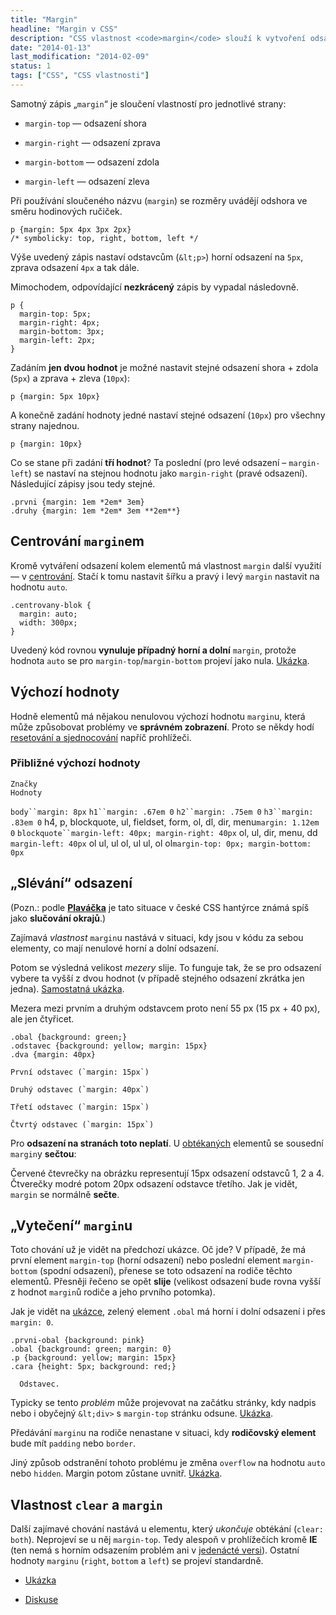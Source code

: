 ```yaml
---
title: "Margin"
headline: "Margin v CSS"
description: "CSS vlastnost <code>margin</code> slouží k vytvoření odsazení kolem elementu, který má <code>margin</code> nastavený."
date: "2014-01-13"
last_modification: "2014-02-09"
status: 1
tags: ["CSS", "CSS vlastnosti"]
---
```


Samotný zápis „`margin`“ je sloučení vlastností pro jednotlivé strany:

  - `margin-top` — odsazení shora

  - `margin-right` — odsazení zprava

  - `margin-bottom` — odsazení zdola

  - `margin-left` — odsazení zleva

Při používání sloučeného názvu (`margin`) se rozměry uvádějí odshora ve směru hodinových ručiček.

```
p {margin: 5px 4px 3px 2px}
/* symbolicky: top, right, bottom, left */
```

Výše uvedený zápis nastaví odstavcům (`&lt;p>`) horní odsazení na `5px`, zprava odsazení `4px` a tak dále.

Mimochodem, odpovídající **nezkrácený** zápis by vypadal následovně.

```
p {
  margin-top: 5px;
  margin-right: 4px;
  margin-bottom: 3px;
  margin-left: 2px;
}
```

Zadáním **jen dvou hodnot** je možné nastavit stejné odsazení shora + zdola (`5px`) a zprava + zleva (`10px`):

```
p {margin: 5px 10px}
```

A konečně zadání hodnoty jedné nastaví stejné odsazení (`10px`) pro všechny strany najednou.

```
p {margin: 10px}
```

Co se stane při zadání **tří hodnot**? Ta poslední (pro levé odsazení – `margin-left`) se nastaví na stejnou hodnotu jako `margin-right` (pravé odsazení). Následující zápisy jsou tedy stejné.

```
.prvni {margin: 1em *2em* 3em}
.druhy {margin: 1em *2em* 3em **2em**}
```

## Centrování `margin`em

Kromě vytváření odsazení kolem elementů má vlastnost `margin` další využití — v [centrování](/centrovani). Stačí k tomu nastavit šířku a pravý i levý `margin` nastavit na hodnotu `auto`.

```
.centrovany-blok {
  margin: auto; 
  width: 300px;
}
```

Uvedený kód rovnou **vynuluje případný horní a dolní** `margin`, protože hodnota `auto` se pro `margin-top`/`margin-bottom` projeví jako nula. [Ukázka](http://kod.djpw.cz/oubb).

## Výchozí hodnoty

Hodně elementů má nějakou nenulovou výchozí hodnotu `margin`u, která může způsobovat problémy ve **správném zobrazení**. Proto se někdy hodí [resetování a sjednocování](/css-reset) napříč prohlížeči.

### Přibližné výchozí hodnoty

    Značky
    Hodnoty
  
  `body``margin: 8px`
  `h1``margin: .67em 0`
  `h2``margin: .75em 0`
  `h3``margin: .83em 0`
  h4, p,
blockquote, ul,
fieldset, form,
ol, dl, dir,
menu`margin: 1.12em 0`
  `blockquote``margin-left: 40px; margin-right: 40px`
    ol, ul, dir,
menu, dd    `margin-left: 40px`
    ol ul, ul ol,
ul ul, ol ol`margin-top: 0px; margin-bottom: 0px`

## „Slévání“ odsazení

(Pozn.: podle [**Plaváčka**](http://www.plavacek.net) je tato situace v české CSS hantýrce známá spíš jako **slučování okrajů**.)

Zajímavá *vlastnost* `margin`u nastává v situaci, kdy jsou v kódu za sebou elementy, co mají nenulové horní a dolní odsazení.

Potom se výsledná velikost *mezery* slije. To funguje tak, že se pro odsazení vybere ta vyšší z dvou hodnot (v případě stejného odsazení zkrátka jen jedna). [Samostatná ukázka](http://kod.djpw.cz/vsbb).

Mezera mezi prvním a druhým odstavcem proto není 55 px (15 px + 40 px), ale jen čtyřicet.

    .obal {background: green;}
    .odstavec {background: yellow; margin: 15px}
    .dva {margin: 40px}

    První odstavec (`margin: 15px`)

    Druhý odstavec (`margin: 40px`)

    Třetí odstavec (`margin: 15px`)

    Čtvrtý odstavec (`margin: 15px`)

Pro **odsazení na stranách toto neplatí**. U [obtékaných](/float) elementů se sousední `margin`y **sečtou**:

Červené čtevrečky na obrázku representují 15px odsazení odstavců 1, 2 a 4. Čtverečky modré potom 20px odsazení odstavce třetího. Jak je vidět, `margin` se normálně **sečte**.

## „Vytečení“ `margin`u

Toto chování už je vidět na předchozí ukázce. Oč jde? V případě, že má první element `margin-top` (horní odsazení) nebo poslední element `margin-bottom` (spodní odsazení), přenese se toto odsazení na rodiče těchto elementů. Přesněji řečeno se opět **slije** (velikost odsazení bude rovna vyšší z hodnot `margin`ů rodiče a jeho prvního potomka).

Jak je vidět na [ukázce](http://kod.djpw.cz/ysbb), zelený element `.obal` má horní i dolní odsazení i přes `margin: 0`.

    .prvni-obal {background: pink}
    .obal {background: green; margin: 0}
    .p {background: yellow; margin: 15px}    
    .cara {height: 5px; background: red;}

      Odstavec.

Typicky se tento *problém* může projevovat na začátku stránky, kdy nadpis nebo i obyčejný `&lt;div>` s `margin-top` stránku odsune. [Ukázka](http://kod.djpw.cz/webb).

Předávání `margin`u na rodiče nenastane v situaci, kdy **rodičovský element** bude mít `padding` nebo `border`.

Jiný způsob odstranění tohoto problému je změna `overflow` na hodnotu `auto` nebo `hidden`.  Margin potom zůstane uvnitř. [Ukázka](http://kod.djpw.cz/etdb).

## Vlastnost `clear` a `margin`

Další zajímavé chování nastává u elementu, který *ukončuje* obtékání (`clear: both`). Neprojeví se u něj `margin-top`. Tedy alespoň v prohlížečích kromě **IE** (ten nemá s horním odsazením problém ani v [jedenácté versi](/ie11)). Ostatní hodnoty `marginu` (`right`, `bottom` a `left`) se projeví standardně.

  - [Ukázka](http://kod.djpw.cz/atbb)

  - [Diskuse](http://diskuse.jakpsatweb.cz/?action=vthread&topic=65135&forum=7)